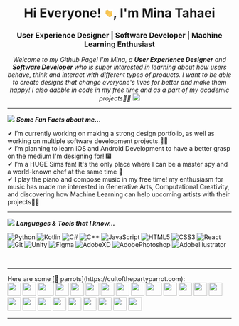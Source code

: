 <h1 align="center">Hi Everyone! <img src="https://raw.githubusercontent.com/ABSphreak/ABSphreak/master/gifs/Hi.gif" width="20px">, I'm Mina Tahaei</h1>
<h3 align="center">User Experience Designer | Software Developer | Machine Learning Enthusiast</h3>
<p align="center">
  <em>
    Welcome to my Github Page! I'm Mina, a <b>User Experience Designer</b> and <b>Software Developer</b> who is super interested in learning about how users behave, think and interact with different types of products. I want to be able to create designs that change everyone's lives for better and make them happy! I also dabble in code in my free time and as a part of my academic projects👩‍💻  <img src="https://media.giphy.com/media/VgCDAzcKvsR6OM0uWg/giphy.gif" width="50" /> 
  </em> 
<hr>
 
<img src="https://media.giphy.com/media/ObNTw8Uzwy6KQ/giphy.gif" width="30px">&nbsp;***Some Fun Facts about me...***
 
✔ I’m currently working on making a strong design portfolio, as well as working on multiple software development projects.👩‍🔧<br>
✔ I’m planning to learn iOS and Android Development to have a better grasp on the medium I'm designing for! 🎆 <br>
✔ I’m a HUGE Sims fan! It's the only place where I can be a master spy and a world-known chef at the same time 🤣<br>
✔ I play the piano and compose music in my free time! my enthusiasm for music has made me interested in Generative Arts, Computational Creativity, and discovering how Machine Learning can help upcoming artists with their projects🎼🎹<br>
<hr>
 
<img src="https://media.giphy.com/media/ObNTw8Uzwy6KQ/giphy.gif" width="30px">&nbsp;***Languages & Tools that I know...***


![Python](https://img.shields.io/badge/Python-14354C?style=flat-square&logo=python&logoColor=white)
![Kotlin](https://img.shields.io/badge/Kotlin-14354C?style=flat-square&logo=kotlin&logoColor=white)
![C#](https://img.shields.io/badge/C%23-239120?style=flat-square&logo=c-sharp&logoColor=white)
![C++](https://img.shields.io/badge/-C++-007ACC?style=flat-square&logo=cplusplus&logoColor=white)
![JavaScript](https://img.shields.io/badge/-JavaScript-black?style=flat-square&logo=javascript)
![HTML5](https://img.shields.io/badge/HTML5-E34F26?style=flat-square&logo=html5&logoColor=white)
![CSS3](https://img.shields.io/badge/CSS3-1572B6?style=flat-square&logo=css3&logoColor=white)
![React](https://img.shields.io/badge/React-030937?style=flat-square&logo=react&logoColor=white)
![Git](https://img.shields.io/badge/-Git-%23F05032?style=flat-square&logo=git&logoColor=%23ffffff)
![Unity](https://img.shields.io/badge/Unity-100000?style=flat-square&logo=unity&logoColor=white)
![Figma](https://img.shields.io/badge/Figma-fd0000?style=flat-square&logo=figma&logoColor=white)
![AdobeXD](https://img.shields.io/badge/AdobeXD-9900fd?style=flat-square&logo=adobexd&logoColor=white)
![AdobePhotoshop](https://img.shields.io/badge/AdobePhotoshop-029b73?style=flat-square&logo=adobephotoshop&logoColor=white)
![AdobeIllustrator](https://img.shields.io/badge/AdobeIllustrator-c99702?style=flat-square&logo=adobeIllustrator&logoColor=white)
 
</p>
<br> 
<hr>
Here are some [🦜 parrots](https://cultofthepartyparrot.com):
</hr>
<div>
    <img src="https://cultofthepartyparrot.com/parrots/hd/githubparrot.gif" width="30" height="30"/>
    <img src="https://cultofthepartyparrot.com/flags/hd/indiaparrot.gif" width="30" height="30"/>
    <img src="https://cultofthepartyparrot.com/parrots/asyncparrot.gif" width="36" height="30"/>
    <img src="https://cultofthepartyparrot.com/parrots/hd/60fpsparrot.gif" width="30" height="30"/>
    <img src="https://cultofthepartyparrot.com/parrots/hd/jumpingparrot.gif" width="30" height="30"/>
    <img src="https://cultofthepartyparrot.com/parrots/hd/opensourceparrot.gif" width="30" height="30"/>
    <img src="https://cultofthepartyparrot.com/parrots/hd/dealwithitnowparrot.gif" width="30" height="30"/>
    <img src="https://cultofthepartyparrot.com/parrots/hd/hypnoparrotlight.gif" width="30" height="30"/>
    <img src="https://cultofthepartyparrot.com/parrots/databaseparrot.gif" width="30" height="30"/>
    <img src="https://cultofthepartyparrot.com/parrots/fixparrot.gif" width="36" height="30"/>
    <img src="https://cultofthepartyparrot.com/parrots/hd/laptop_parrot.gif" width="30" height="30"/>
    <img src="https://cultofthepartyparrot.com/parrots/hd/spinningparrot.gif" width="30" height="30"/>
    <img src="https://cultofthepartyparrot.com/parrots/hd/levitationparrot.gif" width="30" height="30"/>
    <img src="https://cultofthepartyparrot.com/parrots/hd/meldparrot.gif" width="30" height="30"/>
    <img src="https://cultofthepartyparrot.com/parrots/slomoparrot.gif" width="30" height="30"/>
    <img src="https://cultofthepartyparrot.com/parrots/hd/moonwalkingparrot.gif" width="30" height="30"/>
    <img src="https://cultofthepartyparrot.com/parrots/hd/stableparrot.gif" width="30" height="30"/>
    <img src="https://cultofthepartyparrot.com/parrots/hd/scienceparrot.gif" width="30" height="30"/>
    <img src="https://cultofthepartyparrot.com/parrots/hd/pirateparrot.gif" width="30" height="30"/>
    <img src="https://cultofthepartyparrot.com/parrots/hd/footballparrot.gif" width="30" height="30"/>
    <img src="https://cultofthepartyparrot.com/parrots/hd/illuminatiparrot.gif" width="30" height="30"/>
    <img src="https://cultofthepartyparrot.com/parrots/hd/hypnoparrotdark.gif" width="30" height="30"/>
    <img src="https://cultofthepartyparrot.com/parrots/hd/mustacheparrot.gif" width="30" height="30"/>
</div> 
<hr>

